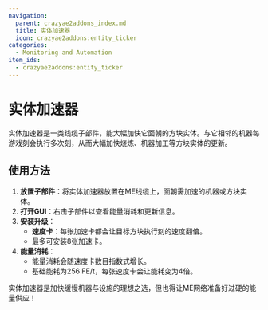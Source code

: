 ```yaml
---
navigation:
  parent: crazyae2addons_index.md
  title: 实体加速器
  icon: crazyae2addons:entity_ticker
categories:
  - Monitoring and Automation
item_ids:
  - crazyae2addons:entity_ticker
---
```


# 实体加速器

实体加速器是一类线缆子部件，能大幅加快它面朝的方块实体。与它相邻的机器每游戏刻会执行多次刻，从而大幅加快烧炼、机器加工等方块实体的更新。

## 使用方法

1. **放置子部件**：将实体加速器放置在ME线缆上，面朝需加速的机器或方块实体。
2. **打开GUI**：右击子部件以查看能量消耗和更新信息。
3. **安装升级**：
    - **速度卡**：每张加速卡都会让目标方块执行刻的速度翻倍。
    - 最多可安装8张加速卡。
4. **能量消耗**：
    - 能量消耗会随速度卡数目指数式增长。
    - 基础能耗为256 FE/t，每张速度卡会让能耗变为4倍。

实体加速器是加快缓慢机器与设施的理想之选，但也得让ME网络准备好过硬的能量供应！